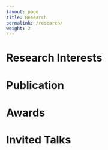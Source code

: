 ```yaml
---
layout: page
title: Research
permalink: /research/
weight: 2
---
```


# Research Interests

# Publication

# Awards

# Invited Talks

